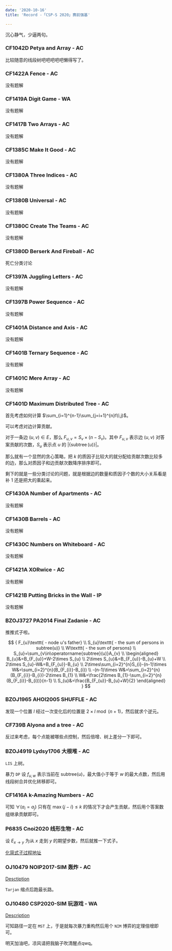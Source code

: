 ```yaml
---
date: '2020-10-16'
title: 'Record -「CSP-S 2020」赛前强基'

---
```


沉心静气，少逼两句。

### CF1042D Petya and Array - AC

比较随意的线段树吧吧吧吧吧懒得写了。

### CF1422A Fence - AC

没有题解

### CF1419A Digit Game - WA

没有题解

### CF1417B Two Arrays - AC

没有题解

### CF1385C Make It Good - AC

没有题解

### CF1380A Three Indices - AC

没有题解

### CF1380B Universal - AC

没有题解

### CF1380C Create The Teams - AC

没有题解

### CF1380D Berserk And Fireball - AC

死亡分类讨论

### CF1397A Juggling Letters - AC

没有题解

### CF1397B Power Sequence - AC

没有题解

### CF1401A Distance and Axis - AC

没有题解

### CF1401B Ternary Sequence - AC

没有题解

### CF1401C Mere Array - AC

没有题解

### CF1401D Maximum Distributed Tree - AC

首先考虑如何计算 $\sum_{i=1}^{n-1}\sum_{j=i+1}^{n}f(i,j)$。

可以考虑对边计算贡献。

对于一条边 $(u,v)\in E$，那么 $F_{u,v}=S_{v}\times(n-S_{v})$。其中 $F_{u,v}$ 表示边 $(u,v)$ 对答案贡献的次数，$S_{u}$ 表示点 $u$ 的 $|\{\operatorname{subtree}(u)\}|$。

那么就有一个显然的贪心策略，把 $k$ 的质因子比较大的就分配给贡献次数比较多的边，那么对质因子和边贡献次数降序排序即可。

剩下的就是一些分类讨论的问题，就是根据边的数量和质因子个数的大小关系看是补 $1$ 还是把大的乘起来。

### CF1430A Number of Apartments - AC

没有题解

### CF1430B Barrels - AC

没有题解

### CF1430C Numbers on Whiteboard - AC

没有题解

### CF1421A XORwice - AC

没有题解

### CF1421B Putting Bricks in the Wall - IP

没有题解

### BZOJ3727 PA2014 Final Zadanie - AC

推推式子啦。

$$
{
F_{u}\texttt{ - node u's father} \\
S_{u}\texttt{ - the sum of persons in subtree(u)} \\
W\texttt{ - the sum of persons} \\
S_{u}=\sum_{v\in\operatorname{subtree}(u)}A_{v} \\
\begin{aligned}
B_{u}&=B_{F_{u}}+W-2\times S_{u} \\
2\times S_{u}&=B_{F_{u}}-B_{u}+W \\
2\times S_{u}-W&=B_{F_{u}}-B_{u} \\
2\times\sum_{i=2}^{n}S_{i}-(n-1)\times W&=\sum_{i=2}^{n}(B_{F_{i}}-B_{i}) \\
-(n-1)\times W&=\sum_{i=2}^{n}(B_{F_{i}}-B_{i})-2\times B_{1} \\
W&=\frac{2\times B_{1}-\sum_{i=2}^{n}(B_{F_{i}}-B_{i})}{n-1} \\
S_{u}&=\frac{B_{F_{u}}-B_{u}+W}{2}
\end{aligned}
}
$$

### BZOJ1965 AHOI2005 SHUFFLE - AC

发现一个位置 $l$ 经过一次变化后的位置是 $2\times l\bmod (n+1)$，然后就求个逆元。

### CF739B Alyona and a tree - AC

反过来考虑，每个点能被哪些点控制，然后倍增、树上差分一下即可。

### BZOJ4919 Lydsy1706 大根堆 - AC

$\texttt{LIS}$ 上树。

暴力 $\texttt{DP}$ 设 $f_{u,w}$ 表示当前在 $\mathrm{subtree}(u)$，最大值小于等于 $w$ 的最大点数，然后用线段树合并优化转移即可。

### CF1416A k-Amazing Numbers - AC

可知 $\forall(a_{i}=a_{j})$ 只有在 $\max\{j-i\}\le k$ 的情况下才会产生贡献，然后用个答案数组继承贡献即可。

### P6835 Cnoi2020 线形生物 - AC

设 $E_{x\rightarrow y}$ 为从 $x$ 走到 $y$ 的期望步数，然后就推一下式子。

[化简式子过程地址](https://cdn.luogu.com.cn/upload/image_hosting/xhnqfer6.png)

### OJ10479 NOIP2017-SIM 轰炸 - AC

[Desctiption](https://www.luogu.com.cn/paste/ewfm6fij)

$\texttt{Tarjan}$ 缩点后跑最长路。

### OJ10480 CSP2020-SIM 玩游戏 - WA

[Description](https://www.luogu.com.cn/paste/bi0aq010)

可知路径一定在 $\texttt{MST}$ 上，于是就每次暴力重构然后用个 $\texttt{NIM}$ 博弈的定理倍增即可。

明天加油吧，凉风请把我脑子吹清醒点qwq。